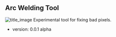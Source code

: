 ## Arc Welding Tool
![title_image](krita_python_fun/tree/master/pykrita/arc_welding_tool/resources/title_image.jpg?raw=true "Title")
Experimental tool for fixing bad pixels.

* version: 0.0.1 alpha
